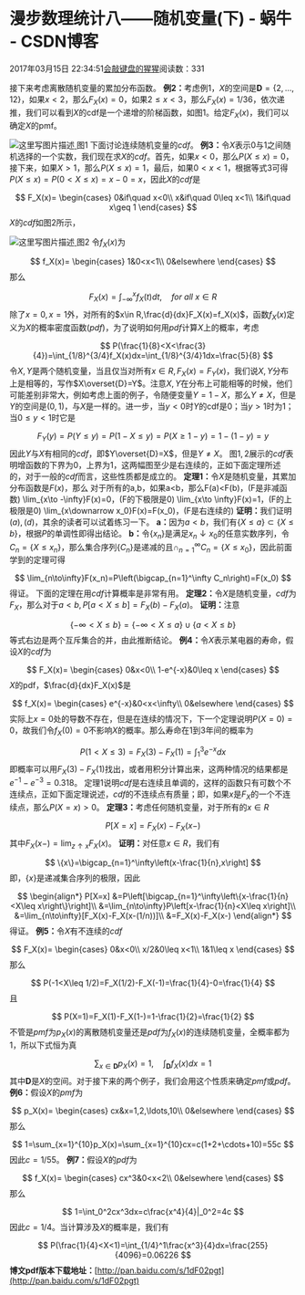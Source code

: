 
# 漫步数理统计八——随机变量(下) - 蜗牛 - CSDN博客


2017年03月15日 22:34:51[会敲键盘的猩猩](https://me.csdn.net/u010182633)阅读数：331


接下来考虑离散随机变量的累加分布函数。
$\textbf{例2：}$考虑例$1$，$X$的空间是$\textbf{D}=\{2,\ldots,12\}$，如果$x<2$，那么$F_X(x)=0$，如果$2\leq x<3$，那么$F_X(x)=1/36$，依次递推，我们可以看到$X$的cdf是一个递增的阶梯函数，如图$1$。给定$F_X(x)$，我们可以确定$X$的pmf。

![这里写图片描述](https://img-blog.csdn.net/20170315223106360?watermark/2/text/aHR0cDovL2Jsb2cuY3Nkbi5uZXQvdTAxMDE4MjYzMw==/font/5a6L5L2T/fontsize/400/fill/I0JBQkFCMA==/dissolve/70/gravity/SouthEast)[ ](https://img-blog.csdn.net/20170315223106360?watermark/2/text/aHR0cDovL2Jsb2cuY3Nkbi5uZXQvdTAxMDE4MjYzMw==/font/5a6L5L2T/fontsize/400/fill/I0JBQkFCMA==/dissolve/70/gravity/SouthEast)
图1
下面讨论连续随机变量的$cdf$。
$\textbf{例3：}$令$X$表示0与1之间随机选择的一个实数，我们现在求$X$的$cdf$。首先，如果$x<0$，那么$P(X\leq x)=0$，接下来，如果$X>1$，那么$P(X\leq x)=1$，最后，如果$0<x<1$，根据等式$3$可得$P(X\leq x)=P(0<X\leq x)=x-0=x$，因此$X$的$cdf$是

$$
F_X(x)=
\begin{cases}
0&if\quad x<0\\
x&if\quad 0\leq x<1\\
1&if\quad x\geq 1
\end{cases}
$$
$X$的$cdf$如图$2$所示，

![这里写图片描述](https://img-blog.csdn.net/20170315223152549?watermark/2/text/aHR0cDovL2Jsb2cuY3Nkbi5uZXQvdTAxMDE4MjYzMw==/font/5a6L5L2T/fontsize/400/fill/I0JBQkFCMA==/dissolve/70/gravity/SouthEast)[ ](https://img-blog.csdn.net/20170315223152549?watermark/2/text/aHR0cDovL2Jsb2cuY3Nkbi5uZXQvdTAxMDE4MjYzMw==/font/5a6L5L2T/fontsize/400/fill/I0JBQkFCMA==/dissolve/70/gravity/SouthEast)
图2
令$f_X(x)$为

$$
f_X(x)=
\begin{cases}
1&0<x<1\\
0&elsewhere
\end{cases}
$$
那么

$$
F_X(x)=\int_{-\infty}^xf_X(t)dt,\quad for\ all\ x\in R
$$
除了$x=0,x=1$外，对所有的$x\in R,\frac{d}{dx}F_X(x)=f_X(x)$，函数$f_X(x)$定义为$X$的概率密度函数$(pdf)$，为了说明如何用$pdf$计算$X$上的概率，考虑

$$
P(\frac{1}{8}<X<\frac{3}{4})=\int_{1/8}^{3/4}f_X(x)dx=\int_{1/8}^{3/4}1dx=\frac{5}{8}
$$
令$X,Y$是两个随机变量，当且仅当对所有$x\in R,F_X(x)=F_Y(x)$，我们说$X,Y$分布上是相等的，写作$X\overset{D}=Y$。注意$X,Y$在分布上可能相等的时候，他们可能差别非常大，例如考虑上面的例子，令随便变量$Y=1-X$，那么$Y\neq X$，但是$Y$的空间是$(0,1)$，与$X$是一样的。进一步，当$y<0$时$Y$的cdf是0；当$y>1$时为1；当$0\leq y<1$时它是

$$
F_Y(y)=P(Y\leq y)=P(1-X\leq y)=P(X\geq 1-y)=1-(1-y)=y
$$
因此$Y$与$X$有相同的$cdf$，即$Y\overset{D}=X$，但是$Y\neq X$。
图$1,2$展示的$cdf$表明增函数的下界为$0$，上界为$1$，这两幅图至少是右连续的，正如下面定理所述的，对于一般的$cdf$而言，这些性质都是成立的。
$\textbf{定理1：}$令$X$是随机变量，其累加分布函数是$F(x)$，那么
对于所有的a,b，如果a<b，那么F(a)<F(b)，(F是非减函数)
\lim_{x\to -\infty}F(x)=0，(F的下极限是0)
\lim_{x\to \infty}F(x)=1，(F的上极限是0)
\lim_{x\downarrow x_0}F(x)=F(x_0)，(F是右连续的)
$\textbf{证明：}$我们证明$(a),(d)$，其余的读者可以试着练习一下。
$\textbf{a：}$因为$a<b$，我们有$\{X\leq a\}\subset\{X\leq b\}$，根据$P$的单调性即得出结论。
$\textbf{b：}$令$\{x_n\}$是满足$x_n\downarrow x_0$的任意实数序列，令$C_n=\{X\leq x_n\}$，那么集合序列$\{C_n\}$是递减的且$\cap_{n=1}^\infty C_n=\{X\leq x_0\}$，因此前面学到的定理可得

$$
\lim_{n\to\infty}F(x_n)=P\left(\bigcap_{n=1}^\infty C_n\right)=F(x_0)
$$
得证。
下面的定理在用$cdf$计算概率是非常有用。
$\textbf{定理2：}$令$X$是随机变量，$cdf$为$F_X$，那么对于$a<b,P[a<X\leq b]=F_X(b)-F_X(a)$。
$\textbf{证明：}$注意

$$
\{-\infty<X\leq b\}=\{-\infty<X\leq a\}\cup\{a<X\leq b\}
$$
等式右边是两个互斥集合的并，由此推断结论。
$\textbf{例4：}$令$X$表示某电器的寿命，假设$X$的$cdf$为

$$
F_X(x)=
\begin{cases}
0&x<0\\
1-e^{-x}&0\leq x
\end{cases}
$$
$X$的pdf，$\frac{d}{dx}F_X(x)$是

$$
f_X(x)=
\begin{cases}
e^{-x}&0<x<\infty\\
0&elsewhere
\end{cases}
$$
实际上$x=0$处的导数不存在，但是在连续的情况下，下一个定理说明$P(X=0)=0$，故我们令$f_X(0)=0$不影响$X$的概率。那么寿命在1到3年间的概率为

$$
P(1<X\leq 3)=F_X(3)-F_X(1)=\int_1^3e^{-x}dx
$$
即概率可以用$F_X(3)-F_X(1)$找出，或者用积分计算出来，这两种情况的结果都是$e^{-1}-e^{-3}=0.318$。
定理1说明$cdf$是右连续且单调的，这样的函数只有可数个不连续点，正如下面定理说述，$cdf$的不连续点有质量；即，如果$x$是$F_X$的一个不连续点，那么$P(X=x)>0$。
$\textbf{定理3：}$考虑任何随机变量，对于所有的$x\in R$

$$
P[X=x]=F_X(x)-F_X(x-)
$$
其中$F_X(x-)=\lim_{z\uparrow x}F_X(x)$。
$\textbf{证明：}$对任意$x\in R$，我们有

$$
\{x\}=\bigcap_{n=1}^\infty\left(x-\frac{1}{n},x\right]
$$
即，$\{x\}$是递减集合序列的极限，因此

$$
\begin{align*}
P[X=x]
&=P\left[\bigcap_{n=1}^\infty\left\{x-\frac{1}{n}<X\leq x\right\}\right]\\
&=\lim_{n\to\infty}P\left[x-\frac{1}{n}<X\leq x\right]\\
&=\lim_{n\to\infty}[F_X(x)-F_X(x-(1/n))]\\
&=F_X(x)-F_X(x-)
\end{align*}
$$
得证。
$\textbf{例5：}$令$X$有不连续的$cdf$

$$
F_X(x)=
\begin{cases}
0&x<0\\
x/2&0\leq x<1\\
1&1\leq x
\end{cases}
$$
那么

$$
P(-1<X\leq 1/2)=F_X(1/2)-F_X(-1)=\frac{1}{4}-0=\frac{1}{4}
$$
且

$$
P(X=1)=F_X(1)-F_X(1-)=1-\frac{1}{2}=\frac{1}{2}
$$
不管是$pmf$为$p_X(x)$的离散随机变量还是$pdf$为$f_X(x)$的连续随机变量，全概率都为1，所以下式恒为真

$$
\sum_{x\in\textbf{D}}p_X(x)=1,\quad \int_\textbf{D}f_X(x)dx=1
$$
其中$\textbf{D}$是$X$的空间。对于接下来的两个例子，我们会用这个性质来确定$pmf$或$pdf$。
$\textbf{例6：}$假设$X$的$pmf$为

$$
p_X(x)=
\begin{cases}
cx&x=1,2,\ldots,10\\
0&elsewhere
\end{cases}
$$
那么

$$
1=\sum_{x=1}^{10}p_X(x)=\sum_{x=1}^{10}cx=c(1+2+\cdots+10)=55c
$$
因此$c=1/55$。
$\textbf{例7：}$假设$X$的$pdf$为

$$
f_X(x)=
\begin{cases}
cx^3&0<x<2\\
0&elsewhere
\end{cases}
$$
那么

$$
1=\int_0^2cx^3dx=c\frac{x^4}{4}|_0^2=4c
$$
因此$c=1/4$。当计算涉及$X$的概率是，我们有

$$
P(\frac{1}{4}<X<1)=\int_{1/4}^1\frac{x^3}{4}dx=\frac{255}{4096}=0.06226
$$
**博文pdf版本下载地址：**[http://pan.baidu.com/s/1dF02pgt](http://pan.baidu.com/s/1dF02pgt)

